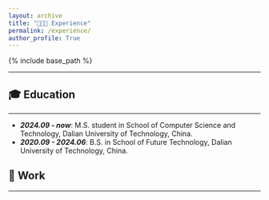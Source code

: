 ```yaml
---
layout: archive
title: "👨🏻‍💻 Experience"
permalink: /experience/
author_profile: True
---
```


<style>
table, th, td {
  border: none;
  border-collapse: collapse;
}
</style>

{% include base_path %}

<hr>

## 🎓 Education
<hr>
<ul>
    <li>
        <strong><i>2024.09 - now</i></strong>: M.S. student in School of Computer Science and Technology, Dalian University of Technology, China.
    </li>
    <li>
        <strong><i>2020.09 - 2024.06</i></strong>: B.S. in School of Future Technology, Dalian University of Technology, China.
    </li>
</ul>

 


## 💼 Work
<hr>
